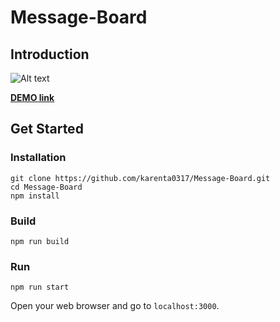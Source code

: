 # Message-Board
## Introduction
![Alt text](https://cloud.githubusercontent.com/assets/22560872/25771388/ffe42aea-3281-11e7-8af1-25d47018326e.png "Optional title") 

[**DEMO link**](https://messageboard-ihsumqyphc.now.sh/?)
## Get Started

### Installation

```
git clone https://github.com/karenta0317/Message-Board.git
cd Message-Board
npm install
```

### Build

```
npm run build
```
### Run
```
npm run start
```
Open your web browser and go to `localhost:3000`.


